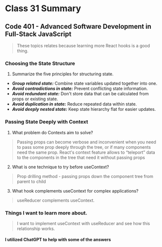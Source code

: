 # Class 31 Summary
## Code 401 - Advanced Software Development in Full-Stack JavaScript

> These topics relates because learning more React hooks is a good thing.

### Choosing the State Structure
1. Summarize the five principles for structuring state.
  * ***Group related state:*** Combine state variables updated together into one.
  * ***Avoid contradictions in state:*** Prevent conflicting state information.
  * ***Avoid redundant state:*** Don't store data that can be calculated from props or existing state.
  * ***Avoid duplication in state:*** Reduce repeated data within state.
  * ***Avoid deeply nested state:*** Keep state hierarchy flat for easier updates.

### Passing State Deeply with Context
1. What problem do Contexts aim to solve?
  > Passing props can become verbose and inconvenient when you need to pass some prop deeply through the tree, or if many components need the same prop. React's context feature allows to “teleport” data to the components in the tree that need it without passing props
2. What is one technique to try before useContext?
> Prop drilling method - passing props down the component tree from parent to child
3. What hook complements useContext for complex applications?
> useReducer complements useContext.

### Things I want to learn more about.
> I want to implement useContext with useReducer and see how this relationship works.

#### I utilized ChatGPT to help with some of the answers